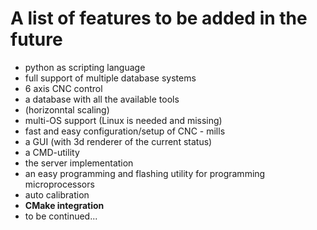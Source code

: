 # A list of features to be added in the future

* python as scripting language
* full support of multiple database systems
* 6 axis CNC control
* a database with all the available tools
* (horizonntal scaling)
* multi-OS support (Linux is needed and missing)
* fast and easy configuration/setup of CNC - mills
* a GUI (with 3d renderer of the current status)
* a CMD-utility
* the server implementation
* an easy programming and flashing utility for programming microprocessors
* auto calibration
* **CMake integration**
* to be continued...
